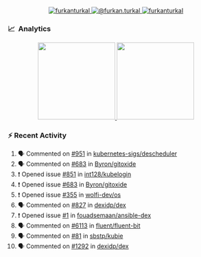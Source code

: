<p align="center">
  <a href="https://linkedin.com/in/furkanturkal" target="blank">
    <img src="https://img.shields.io/badge/linkedin-%230077B5.svg?&style=for-the-badge&logo=linkedin&logoColor=white" alt="furkanturkal" />
  </a>
  <a href="https://medium.com/@furkan.turkal" target="blank">
    <img src="https://img.shields.io/badge/medium-%2312100E.svg?&style=for-the-badge&logo=medium&logoColor=white" alt="@furkan.turkal" />
  </a>
  <a href="https://twitter.com/furkanturkaI" target="blank">
    <img src="https://img.shields.io/badge/Twitter-1DA1F2?style=for-the-badge&logo=twitter&logoColor=white" alt="furkanturkaI" />
  </a>
</p>

### 📈 &nbsp;Analytics

<p align="center">
  <a href="https://coderstats.net/github/#Dentrax">
    <img height="180em" src="https://github-readme-stats-eight-theta.vercel.app/api?username=Dentrax&show_icons=true&theme=algolia&include_all_commits=true&count_private=true&line_height=26"/>
    <img height="180em" src="https://github-readme-stats-eight-theta.vercel.app/api/top-langs/?username=Dentrax&layout=compact&langs_count=8&theme=algolia&line_height=26"/>
  </a>
</p>

### :zap: Recent Activity

<!--START_SECTION:activity-->
1. 🗣 Commented on [#951](https://github.com/kubernetes-sigs/descheduler/issues/951) in [kubernetes-sigs/descheduler](https://github.com/kubernetes-sigs/descheduler)
2. 🗣 Commented on [#683](https://github.com/Byron/gitoxide/issues/683) in [Byron/gitoxide](https://github.com/Byron/gitoxide)
3. ❗️ Opened issue [#851](https://github.com/int128/kubelogin/issues/851) in [int128/kubelogin](https://github.com/int128/kubelogin)
4. ❗️ Opened issue [#683](https://github.com/Byron/gitoxide/issues/683) in [Byron/gitoxide](https://github.com/Byron/gitoxide)
5. ❗️ Opened issue [#355](https://github.com/wolfi-dev/os/issues/355) in [wolfi-dev/os](https://github.com/wolfi-dev/os)
6. 🗣 Commented on [#827](https://github.com/dexidp/dex/issues/827) in [dexidp/dex](https://github.com/dexidp/dex)
7. ❗️ Opened issue [#1](https://github.com/fouadsemaan/ansible-dex/issues/1) in [fouadsemaan/ansible-dex](https://github.com/fouadsemaan/ansible-dex)
8. 🗣 Commented on [#6113](https://github.com/fluent/fluent-bit/issues/6113) in [fluent/fluent-bit](https://github.com/fluent/fluent-bit)
9. 🗣 Commented on [#81](https://github.com/sbstp/kubie/issues/81) in [sbstp/kubie](https://github.com/sbstp/kubie)
10. 🗣 Commented on [#1292](https://github.com/dexidp/dex/issues/1292) in [dexidp/dex](https://github.com/dexidp/dex)
<!--END_SECTION:activity-->
